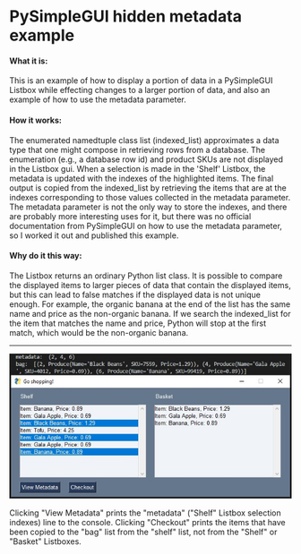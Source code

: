 # PySimpleGUI hidden metadata example

#### What it is:

This is an example of how to display a portion of data in a PySimpleGUI Listbox while effecting changes to a larger portion of data, and also an example of how to use the metadata parameter. 

#### How it works:

The enumerated namedtuple class list (indexed_list) approximates a data type that one might compose in retrieving rows from a database. The enumeration (e.g., a database row id) and product SKUs are not displayed in the Listbox gui. When a selection is made in the 'Shelf' Listbox, the metadata is updated with the indexes of the highlighted items. The final output is copied from the indexed_list by retrieving the items that are at the indexes corresponding to those values collected in the metadata parameter. The metadata parameter is not the only way to store the indexes, and there are probably more interesting uses for it, but there was no official documentation from PySimpleGUI on how to use the metadata parameter, so I worked it out and published this example.

#### Why do it this way:

The Listbox returns an ordinary Python list class. It is possible to compare the displayed items to larger pieces of data that contain the displayed items, but this can lead to false matches if the displayed data is not unique enough. For example, the organic banana at the end of the list has the same name and price as the non-organic banana. If we search the indexed_list for the item that matches the name and price, Python will stop at the first match, which would be the non-organic banana.
___

![shopping_trip](https://github.com/Varigarble/pysimplegui_hidden_metadata/blob/main/shopping_trip_090856.JPG)

Clicking "View Metadata" prints the "metadata" ("Shelf" Listbox selection indexes) line to the console. Clicking "Checkout" prints the items that have been copied to the "bag" list from the "shelf" list, not from the "Shelf" or "Basket" Listboxes.

